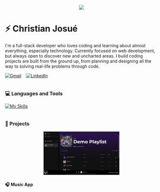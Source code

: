 <p align="center">
  <a href="https://github.com/DenverCoder1/readme-typing-svg">
    <img src="https://readme-typing-svg.demolab.com/?lines=Full stack%20web%20developer;4%2B%20years%20of%20coding%20experience;Always%20willing%20to%20learn&font=Fira%20Code&center=true&width=440&height=45&color=8325f7&vCenter=true&pause=1000&size=22" /></a>
</p>

# ⚡️ Christian Josué

I'm a full-stack developer who loves coding and learning about almost everything, especially technology. Currently focused on web development, but always open to discover new and uncharted areas. I build coding projects are built from the ground up, from planning and designing all the way to solving real-life problems through code.

<!-- Social icons section -->
<p>
  <a href="mailto:christianjosuefuentes@gmail.com"><img width="32px" alt="Gmail" title="Gmail" src="https://skillicons.dev/icons?i=gmail"/></a>
  &#8287;&#8287;
  <a href="www.linkedin.com/in/christian-josué-fuentes-muñoz-a90985263"><img width="32px" alt="LinkedIn" title="LinkedIn" src="https://skillicons.dev/icons?i=linkedin"/></a>
</p>

#

### 💻 Languages and Tools

[![My Skills](https://skillicons.dev/icons?i=php,laravel,mysql,js,vue,nodejs,py,flask,docker,git,aws,html,css,bash)](https://skillicons.dev)

#

### 🚀 Projects

<a href="https://music-app-vue.up.railway.app/" style="display: block; text-align: center;">
  <img 
    src="https://github.com/christianjosue/christianjosue/blob/main/assets/music-app.png" 
    alt="Music App" 
    width="250"
  />
</a>

#### 🎧 Music App
